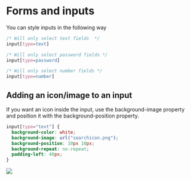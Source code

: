 # Forms and inputs

You can style inputs in the following way

```css
/* Will only select text fields  */
input[type=text]

/* Will only select password fields */
input[type=password]

/* Will only select number fields */
input[type=number]

```

## Adding an icon/image to an input

If you want an icon inside the input, use the background-image property and position it with the background-position property.

```css
input[type="text"] {
  background-color: white;
  background-image: url("searchicon.png");
  background-position: 10px 10px;
  background-repeat: no-repeat;
  padding-left: 40px;
}
```

![](./images/search)
